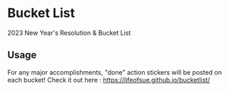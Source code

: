 # Bucket List

2023 New Year's Resolution & Bucket List

## Usage

For any major accomplishments, "done" action stickers will be posted on each bucket!
Check it out here : https://lifeofsue.github.io/bucketlist/

